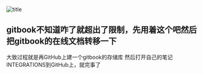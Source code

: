 ![title](https://i.loli.net/2019/04/26/5cc2505674b77.jpg)

## gitbook不知道咋了就超出了限制，先用着这个吧然后把gitbook的在线文档转移一下 
大致过程就是再GitHub上建一个gitbook的存储库 然后打开自己的笔记INTEGRATIONS到GitHub上，就完事了